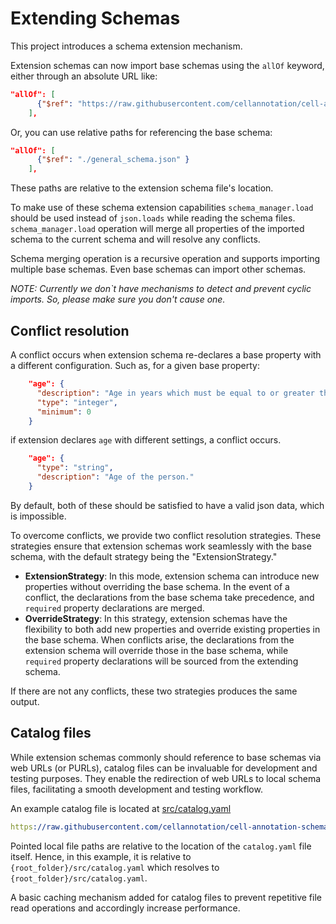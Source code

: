 # Extending Schemas

This project introduces a schema extension mechanism. 

Extension schemas can now import base schemas using the `allOf` keyword, either through an absolute URL like:

```json
"allOf": [
      {"$ref": "https://raw.githubusercontent.com/cellannotation/cell-annotation-schema/main/general_schema.json" }
    ],
```
Or, you can use relative paths for referencing the base schema:
```json
"allOf": [
      {"$ref": "./general_schema.json" }
    ],
```
These paths are relative to the extension schema file's location.

To make use of these schema extension capabilities `schema_manager.load` should be used instead of `json.loads` while reading the schema files. `schema_manager.load` operation will merge all properties of the imported schema to the current schema and will resolve any conflicts.

Schema merging operation is a recursive operation and supports importing multiple base schemas. Even base schemas can import other schemas.

_NOTE: Currently we don`t have mechanisms to detect and prevent cyclic imports. So, please make sure you don't cause one._

## Conflict resolution

A conflict occurs when extension schema re-declares a base property with a different configuration. Such as, for a given base property:

```json
    "age": {
      "description": "Age in years which must be equal to or greater than zero.",
      "type": "integer",
      "minimum": 0
    }
```
if extension declares `age` with different settings, a conflict occurs.
```json
    "age": {
      "type": "string",
      "description": "Age of the person."
    }
```
By default, both of these should be satisfied to have a valid json data, which is impossible.

To overcome conflicts, we provide two conflict resolution strategies. These strategies ensure that extension schemas work seamlessly with the base schema, with the default strategy being the "ExtensionStrategy."

- **ExtensionStrategy**: In this mode, extension schema can introduce new properties without overriding the base schema. In the event of a conflict, the declarations from the base schema take precedence, and `required` property declarations are merged.
- **OverrideStrategy**: In this strategy, extension schemas have the flexibility to both add new properties and override existing properties in the base schema. When conflicts arise, the declarations from the extension schema will override those in the base schema, while `required` property declarations will be sourced from the extending schema.

If there are not any conflicts, these two strategies produces the same output.

## Catalog files

While extension schemas commonly should reference to base schemas via web URLs (or PURLs), catalog files can be invaluable for development and testing purposes. They enable the redirection of web URLs to local schema files, facilitating a smooth development and testing workflow.

An example catalog file is located at [src/catalog.yaml](src/catalog.yaml)

```yaml
https://raw.githubusercontent.com/cellannotation/cell-annotation-schema/main/general_schema.json: ../general_schema.json
```

Pointed local file paths are relative to the location of the `catalog.yaml` file itself. Hence, in this example, it is relative to `{root_folder}/src/catalog.yaml` which resolves to `{root_folder}/src/catalog.yaml`.

A basic caching mechanism added for catalog files to prevent repetitive file read operations and accordingly increase performance.
